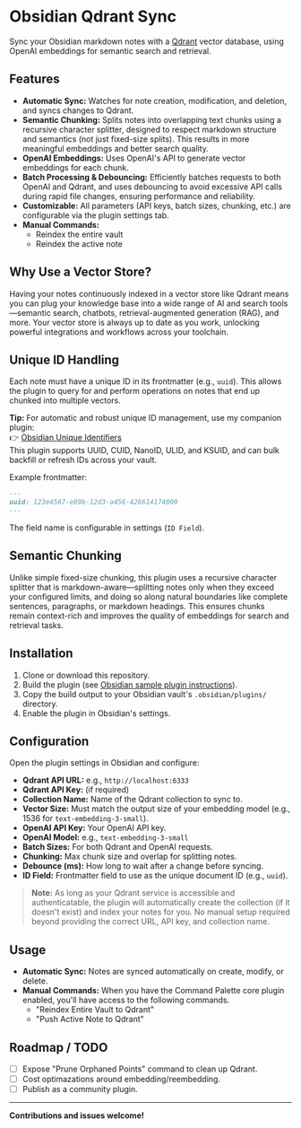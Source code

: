 # Obsidian Qdrant Sync

Sync your Obsidian markdown notes with a [Qdrant](https://qdrant.tech/) vector database, using OpenAI embeddings for semantic search and retrieval.

## Features

- **Automatic Sync:** Watches for note creation, modification, and deletion, and syncs changes to Qdrant.
- **Semantic Chunking:** Splits notes into overlapping text chunks using a recursive character splitter, designed to respect markdown structure and semantics (not just fixed-size splits). This results in more meaningful embeddings and better search quality.
- **OpenAI Embeddings:** Uses OpenAI's API to generate vector embeddings for each chunk.
- **Batch Processing & Debouncing:** Efficiently batches requests to both OpenAI and Qdrant, and uses debouncing to avoid excessive API calls during rapid file changes, ensuring performance and reliability.
- **Customizable:** All parameters (API keys, batch sizes, chunking, etc.) are configurable via the plugin settings tab.
- **Manual Commands:** 
  - Reindex the entire vault
  - Reindex the active note

## Why Use a Vector Store?

Having your notes continuously indexed in a vector store like Qdrant means you can plug your knowledge base into a wide range of AI and search tools—semantic search, chatbots, retrieval-augmented generation (RAG), and more. Your vector store is always up to date as you work, unlocking powerful integrations and workflows across your toolchain.

## Unique ID Handling

Each note must have a unique ID in its frontmatter (e.g., `uuid`). This allows the plugin to query for and perform operations on notes that end up chunked into multiple vectors.

**Tip:** For automatic and robust unique ID management, use my companion plugin:  
👉 [Obsidian Unique Identifiers](https://github.com/tvanreenen/obsidian-unique-identifiers)  
This plugin supports UUID, CUID, NanoID, ULID, and KSUID, and can bulk backfill or refresh IDs across your vault.  

Example frontmatter:
```markdown
---
uuid: 123e4567-e89b-12d3-a456-426614174000
---
```
The field name is configurable in settings (`ID Field`).

## Semantic Chunking

Unlike simple fixed-size chunking, this plugin uses a recursive character splitter that is markdown-aware—splitting notes only when they exceed your configured limits, and doing so along natural boundaries like complete sentences, paragraphs, or markdown headings. This ensures chunks remain context-rich and improves the quality of embeddings for search and retrieval tasks.

## Installation

1. Clone or download this repository.
2. Build the plugin (see [Obsidian sample plugin instructions](https://github.com/obsidianmd/obsidian-sample-plugin)).
3. Copy the build output to your Obsidian vault's `.obsidian/plugins/` directory.
4. Enable the plugin in Obsidian's settings.

## Configuration

Open the plugin settings in Obsidian and configure:

- **Qdrant API URL:** e.g., `http://localhost:6333`
- **Qdrant API Key:** (if required)
- **Collection Name:** Name of the Qdrant collection to sync to.
- **Vector Size:** Must match the output size of your embedding model (e.g., 1536 for `text-embedding-3-small`).
- **OpenAI API Key:** Your OpenAI API key.
- **OpenAI Model:** e.g., `text-embedding-3-small`
- **Batch Sizes:** For both Qdrant and OpenAI requests.
- **Chunking:** Max chunk size and overlap for splitting notes.
- **Debounce (ms):** How long to wait after a change before syncing.
- **ID Field:** Frontmatter field to use as the unique document ID (e.g., `uuid`).

> **Note:** As long as your Qdrant service is accessible and authenticatable, the plugin will automatically create the collection (if it doesn't exist) and index your notes for you. No manual setup required beyond providing the correct URL, API key, and collection name.

## Usage

- **Automatic Sync:** Notes are synced automatically on create, modify, or delete.
- **Manual Commands:** When you have the Command Palette core plugin enabled, you'll have access to the following commands.
  - "Reindex Entire Vault to Qdrant"
  - "Push Active Note to Qdrant"

## Roadmap / TODO

- [ ] Expose "Prune Orphaned Points" command to clean up Qdrant.
- [ ] Cost optimazations around embedding/reembedding.
- [ ] Publish as a community plugin.

---

**Contributions and issues welcome!**
